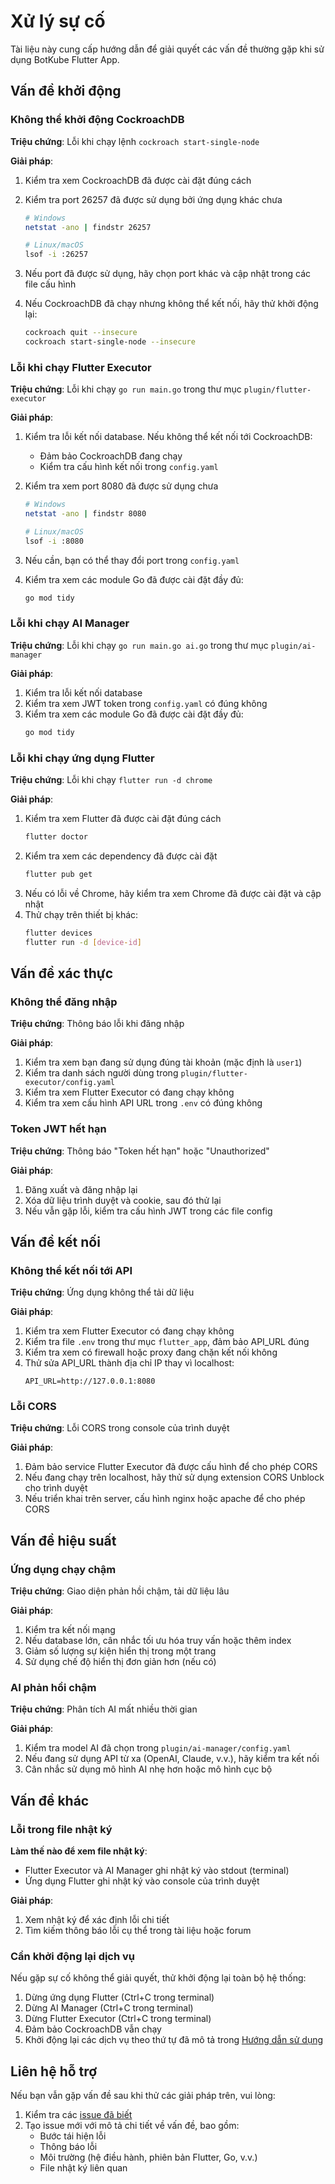 # Xử lý sự cố

Tài liệu này cung cấp hướng dẫn để giải quyết các vấn đề thường gặp khi sử dụng BotKube Flutter App.

## Vấn đề khởi động

### Không thể khởi động CockroachDB

**Triệu chứng**: Lỗi khi chạy lệnh `cockroach start-single-node`

**Giải pháp**:

1. Kiểm tra xem CockroachDB đã được cài đặt đúng cách
2. Kiểm tra port 26257 đã được sử dụng bởi ứng dụng khác chưa

   ```bash
   # Windows
   netstat -ano | findstr 26257

   # Linux/macOS
   lsof -i :26257
   ```

3. Nếu port đã được sử dụng, hãy chọn port khác và cập nhật trong các file cấu hình
4. Nếu CockroachDB đã chạy nhưng không thể kết nối, hãy thử khởi động lại:
   ```bash
   cockroach quit --insecure
   cockroach start-single-node --insecure
   ```

### Lỗi khi chạy Flutter Executor

**Triệu chứng**: Lỗi khi chạy `go run main.go` trong thư mục `plugin/flutter-executor`

**Giải pháp**:

1. Kiểm tra lỗi kết nối database. Nếu không thể kết nối tới CockroachDB:
   - Đảm bảo CockroachDB đang chạy
   - Kiểm tra cấu hình kết nối trong `config.yaml`
2. Kiểm tra xem port 8080 đã được sử dụng chưa

   ```bash
   # Windows
   netstat -ano | findstr 8080

   # Linux/macOS
   lsof -i :8080
   ```

3. Nếu cần, bạn có thể thay đổi port trong `config.yaml`
4. Kiểm tra xem các module Go đã được cài đặt đầy đủ:
   ```bash
   go mod tidy
   ```

### Lỗi khi chạy AI Manager

**Triệu chứng**: Lỗi khi chạy `go run main.go ai.go` trong thư mục `plugin/ai-manager`

**Giải pháp**:

1. Kiểm tra lỗi kết nối database
2. Kiểm tra xem JWT token trong `config.yaml` có đúng không
3. Kiểm tra xem các module Go đã được cài đặt đầy đủ:
   ```bash
   go mod tidy
   ```

### Lỗi khi chạy ứng dụng Flutter

**Triệu chứng**: Lỗi khi chạy `flutter run -d chrome`

**Giải pháp**:

1. Kiểm tra xem Flutter đã được cài đặt đúng cách
   ```bash
   flutter doctor
   ```
2. Kiểm tra xem các dependency đã được cài đặt
   ```bash
   flutter pub get
   ```
3. Nếu có lỗi về Chrome, hãy kiểm tra xem Chrome đã được cài đặt và cập nhật
4. Thử chạy trên thiết bị khác:
   ```bash
   flutter devices
   flutter run -d [device-id]
   ```

## Vấn đề xác thực

### Không thể đăng nhập

**Triệu chứng**: Thông báo lỗi khi đăng nhập

**Giải pháp**:

1. Kiểm tra xem bạn đang sử dụng đúng tài khoản (mặc định là `user1`)
2. Kiểm tra danh sách người dùng trong `plugin/flutter-executor/config.yaml`
3. Kiểm tra xem Flutter Executor có đang chạy không
4. Kiểm tra xem cấu hình API URL trong `.env` có đúng không

### Token JWT hết hạn

**Triệu chứng**: Thông báo "Token hết hạn" hoặc "Unauthorized"

**Giải pháp**:

1. Đăng xuất và đăng nhập lại
2. Xóa dữ liệu trình duyệt và cookie, sau đó thử lại
3. Nếu vẫn gặp lỗi, kiểm tra cấu hình JWT trong các file config

## Vấn đề kết nối

### Không thể kết nối tới API

**Triệu chứng**: Ứng dụng không thể tải dữ liệu

**Giải pháp**:

1. Kiểm tra xem Flutter Executor có đang chạy không
2. Kiểm tra file `.env` trong thư mục `flutter_app`, đảm bảo API_URL đúng
3. Kiểm tra xem có firewall hoặc proxy đang chặn kết nối không
4. Thử sửa API_URL thành địa chỉ IP thay vì localhost:
   ```
   API_URL=http://127.0.0.1:8080
   ```

### Lỗi CORS

**Triệu chứng**: Lỗi CORS trong console của trình duyệt

**Giải pháp**:

1. Đảm bảo service Flutter Executor đã được cấu hình để cho phép CORS
2. Nếu đang chạy trên localhost, hãy thử sử dụng extension CORS Unblock cho trình duyệt
3. Nếu triển khai trên server, cấu hình nginx hoặc apache để cho phép CORS

## Vấn đề hiệu suất

### Ứng dụng chạy chậm

**Triệu chứng**: Giao diện phản hồi chậm, tải dữ liệu lâu

**Giải pháp**:

1. Kiểm tra kết nối mạng
2. Nếu database lớn, cân nhắc tối ưu hóa truy vấn hoặc thêm index
3. Giảm số lượng sự kiện hiển thị trong một trang
4. Sử dụng chế độ hiển thị đơn giản hơn (nếu có)

### AI phản hồi chậm

**Triệu chứng**: Phân tích AI mất nhiều thời gian

**Giải pháp**:

1. Kiểm tra model AI đã chọn trong `plugin/ai-manager/config.yaml`
2. Nếu đang sử dụng API từ xa (OpenAI, Claude, v.v.), hãy kiểm tra kết nối
3. Cân nhắc sử dụng mô hình AI nhẹ hơn hoặc mô hình cục bộ

## Vấn đề khác

### Lỗi trong file nhật ký

**Làm thế nào để xem file nhật ký**:

- Flutter Executor và AI Manager ghi nhật ký vào stdout (terminal)
- Ứng dụng Flutter ghi nhật ký vào console của trình duyệt

**Giải pháp**:

1. Xem nhật ký để xác định lỗi chi tiết
2. Tìm kiếm thông báo lỗi cụ thể trong tài liệu hoặc forum

### Cần khởi động lại dịch vụ

Nếu gặp sự cố không thể giải quyết, thử khởi động lại toàn bộ hệ thống:

1. Dừng ứng dụng Flutter (Ctrl+C trong terminal)
2. Dừng AI Manager (Ctrl+C trong terminal)
3. Dừng Flutter Executor (Ctrl+C trong terminal)
4. Đảm bảo CockroachDB vẫn chạy
5. Khởi động lại các dịch vụ theo thứ tự đã mô tả trong [Hướng dẫn sử dụng](usage.md)

## Liên hệ hỗ trợ

Nếu bạn vẫn gặp vấn đề sau khi thử các giải pháp trên, vui lòng:

1. Kiểm tra các [issue đã biết](https://github.com/yourusername/botkube-flutter-clean/issues)
2. Tạo issue mới với mô tả chi tiết về vấn đề, bao gồm:
   - Bước tái hiện lỗi
   - Thông báo lỗi
   - Môi trường (hệ điều hành, phiên bản Flutter, Go, v.v.)
   - File nhật ký liên quan
